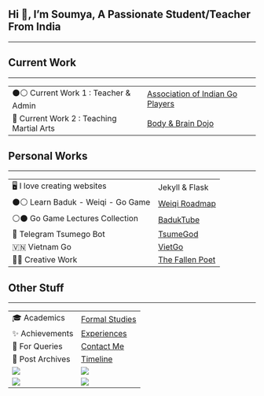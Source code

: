 ## Hi 👋, I’m Soumya, A Passionate Student/Teacher From India
---

## Current Work
---
|                                          |                                                          |
| ---------------------------------------- | -------------------------------------------------------- |
| ⚫⚪ Current Work 1 : Teacher & Admin      | [Association of Indian Go Players](https://aigp.org.in/) |
| 🥋 Current Work 2 : Teaching Martial Arts | [Body & Brain Dojo](/project/B&B-Dojo)                   |

## Personal Works
---

|                                  |                                             |
| -------------------------------- | ------------------------------------------- |
| 🖥️ I love creating websites       | Jekyll & Flask                              |
| ⚫⚪ Learn Baduk - Weiqi - Go Game | [Weiqi Roadmap](https://weiqi.soumyak4.in/) |
| ⚪⚫ Go Game Lectures Collection   | [BadukTube](https://baduktube.soumyak4.in/) |
| 🤖 Telegram Tsumego Bot           | [TsumeGod](https://tsumegod.soumyak4.in/)   |
| 🇻🇳 Vietnam Go                     | [VietGo](https://viet-go.soumyak4.in/)      |
| ✍🏽 Creative Work                  | [The Fallen Poet](/Artist)                  |

## Other Stuff
---

|                                                                                                                   |                                                                                                                      |
| ----------------------------------------------------------------------------------------------------------------- | -------------------------------------------------------------------------------------------------------------------- |
| 🎓 Academics                                                                                                       | [Formal Studies](/Academics)                                                                                         |
| ✨ Achievements                                                                                                    | [Experiences](/Experiences)                                                                                          |
| 💬 For Queries                                                                                                     | [Contact Me](https://t.me/soumyak4)                                                                                  |
| 📮 Post Archives                                                                                                   | [Timeline](/Timeline)                                                                                                |
| ![](http://github-profile-summary-cards.vercel.app/api/cards/profile-details?username=SoumyaK4&theme=github_dark) | ![](http://github-profile-summary-cards.vercel.app/api/cards/repos-per-language?username=SoumyaK4&theme=github_dark) |
| ![](https://komarev.com/ghpvc/?username=soumyak4&label=Profile%20views&color=brightgreen)                         | ![](https://cdn.buymeacoffee.com/buttons/v2/default-yellow.png)                                                      |
